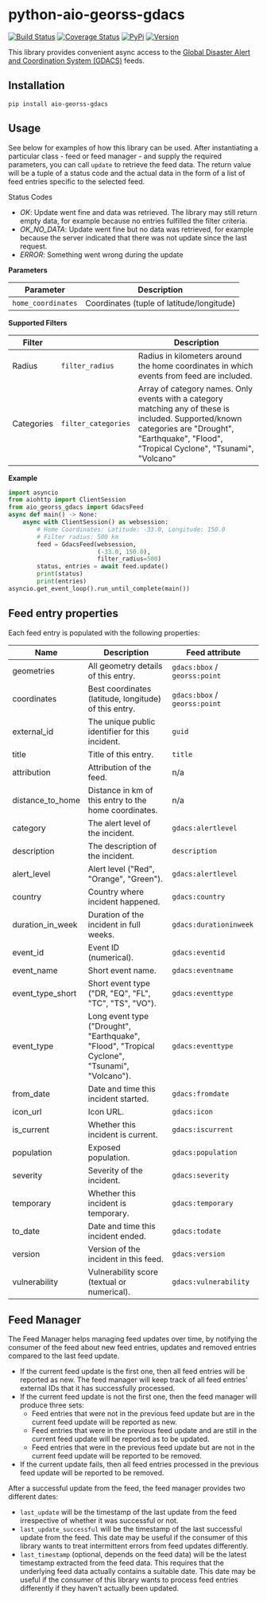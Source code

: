 # python-aio-georss-gdacs

[![Build Status](https://travis-ci.org/exxamalte/python-aio-georss-gdacs.svg)](https://travis-ci.org/exxamalte/python-aio-georss-gdacs)
[![Coverage Status](https://coveralls.io/repos/github/exxamalte/python-aio-georss-gdacs/badge.svg?branch=master)](https://coveralls.io/github/exxamalte/python-aio-georss-gdacs?branch=master)
[![PyPi](https://img.shields.io/pypi/v/aio-georss-gdacs.svg)](https://pypi.python.org/pypi/aio-georss-gdacs)
[![Version](https://img.shields.io/pypi/pyversions/aio-georss-gdacs.svg)](https://pypi.python.org/pypi/aio-georss-gdacs)

This library provides convenient async access to the [Global Disaster Alert and Coordination System (GDACS)](https://www.gdacs.org/) feeds.
 
## Installation
`pip install aio-georss-gdacs`

## Usage
See below for examples of how this library can be used. After instantiating a 
particular class - feed or feed manager - and supply the required parameters, 
you can call `update` to retrieve the feed data. The return value 
will be a tuple of a status code and the actual data in the form of a list of 
feed entries specific to the selected feed.

Status Codes
* _OK_: Update went fine and data was retrieved. The library may still 
  return empty data, for example because no entries fulfilled the filter 
  criteria.
* _OK_NO_DATA_: Update went fine but no data was retrieved, for example 
  because the server indicated that there was not update since the last request.
* _ERROR_: Something went wrong during the update

**Parameters**

| Parameter          | Description                               |
|--------------------|-------------------------------------------|
| `home_coordinates` | Coordinates (tuple of latitude/longitude) |

**Supported Filters**

| Filter     |                     | Description |
|------------|---------------------|-------------|
| Radius     | `filter_radius`     | Radius in kilometers around the home coordinates in which events from feed are included. |
| Categories | `filter_categories` | Array of category names. Only events with a category matching any of these is included. Supported/known categories are "Drought", "Earthquake", "Flood", "Tropical Cyclone", "Tsunami", "Volcano" |

**Example**
```python
import asyncio
from aiohttp import ClientSession
from aio_georss_gdacs import GdacsFeed
async def main() -> None:
    async with ClientSession() as websession:    
        # Home Coordinates: Latitude: -33.0, Longitude: 150.0
        # Filter radius: 500 km
        feed = GdacsFeed(websession, 
                         (-33.0, 150.0), 
                         filter_radius=500)
        status, entries = await feed.update()
        print(status)
        print(entries)
asyncio.get_event_loop().run_until_complete(main())
```

## Feed entry properties
Each feed entry is populated with the following properties:

| Name             | Description                                                                                   | Feed attribute                |
|------------------|-----------------------------------------------------------------------------------------------|-------------------------------|
| geometries       | All geometry details of this entry.                                                           | `gdacs:bbox` / `georss:point` |
| coordinates      | Best coordinates (latitude, longitude) of this entry.                                         | `gdacs:bbox` / `georss:point` |
| external_id      | The unique public identifier for this incident.                                               | `guid`                        |
| title            | Title of this entry.                                                                          | `title`                       |
| attribution      | Attribution of the feed.                                                                      | n/a                           |
| distance_to_home | Distance in km of this entry to the home coordinates.                                         | n/a                           |
| category         | The alert level of the incident.                                                              | `gdacs:alertlevel`            |
| description      | The description of the incident.                                                              | `description`                 |
| alert_level      | Alert level ("Red", "Orange", "Green").                                                       | `gdacs:alertlevel`            |
| country          | Country where incident happened.                                                              | `gdacs:country`               |
| duration_in_week | Duration of the incident in full weeks.                                                       | `gdacs:durationinweek`        |
| event_id         | Event ID (numerical).                                                                         | `gdacs:eventid`               |
| event_name       | Short event name.                                                                             | `gdacs:eventname`             |
| event_type_short | Short event type ("DR, "EQ", "FL", "TC", "TS", "VO").                                         | `gdacs:eventtype`             |
| event_type       | Long event type ("Drought", "Earthquake", "Flood", "Tropical Cyclone", "Tsunami", "Volcano"). | `gdacs:eventtype`             |
| from_date        | Date and time this incident started.                                                          | `gdacs:fromdate`              |
| icon_url         | Icon URL.                                                                                     | `gdacs:icon`                  |
| is_current       | Whether this incident is current.                                                             | `gdacs:iscurrent`             |
| population       | Exposed population.                                                                           | `gdacs:population`            |
| severity         | Severity of the incident.                                                                     | `gdacs:severity`              |
| temporary        | Whether this incident is temporary.                                                           | `gdacs:temporary`             |
| to_date          | Date and time this incident ended.                                                            | `gdacs:todate`                |
| version          | Version of the incident in this feed.                                                         | `gdacs:version`               |
| vulnerability    | Vulnerability score (textual or numerical).                                                   | `gdacs:vulnerability`         |


## Feed Manager

The Feed Manager helps managing feed updates over time, by notifying the 
consumer of the feed about new feed entries, updates and removed entries 
compared to the last feed update.

* If the current feed update is the first one, then all feed entries will be 
  reported as new. The feed manager will keep track of all feed entries' 
  external IDs that it has successfully processed.
* If the current feed update is not the first one, then the feed manager will 
  produce three sets:
  * Feed entries that were not in the previous feed update but are in the 
    current feed update will be reported as new.
  * Feed entries that were in the previous feed update and are still in the 
    current feed update will be reported as to be updated.
  * Feed entries that were in the previous feed update but are not in the 
    current feed update will be reported to be removed.
* If the current update fails, then all feed entries processed in the previous
  feed update will be reported to be removed.

After a successful update from the feed, the feed manager provides two
different dates:

* `last_update` will be the timestamp of the last update from the feed 
  irrespective of whether it was successful or not.
* `last_update_successful` will be the timestamp of the last successful update 
  from the feed. This date may be useful if the consumer of this library wants 
  to treat intermittent errors from feed updates differently.
* `last_timestamp` (optional, depends on the feed data) will be the latest 
  timestamp extracted from the feed data. 
  This requires that the underlying feed data actually contains a suitable 
  date. This date may be useful if the consumer of this library wants to 
  process feed entries differently if they haven't actually been updated.
